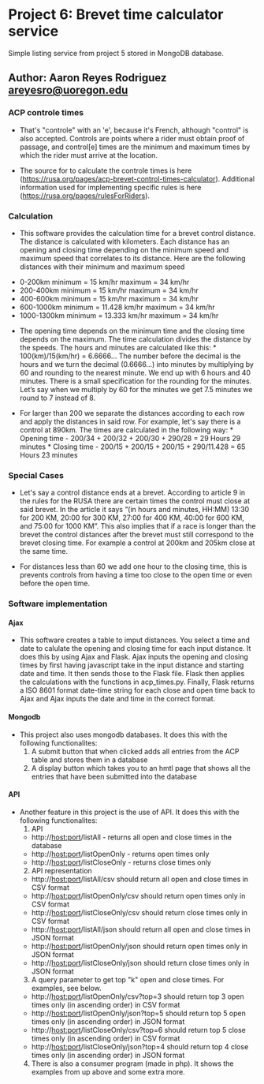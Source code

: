# Project 6: Brevet time calculator service

Simple listing service from project 5 stored in MongoDB database.

## Author: Aaron Reyes Rodriguez areyesro@uoregon.edu

### ACP controle times
* That's "controle" with an 'e', because it's French, although "control" is also accepted. Controls are points where a rider must obtain proof of passage, and control[e] times are the minimum and maximum times by which the rider must arrive at the location.

* The source for to calculate the controle times is here (https://rusa.org/pages/acp-brevet-control-times-calculator). Additional information used for implementing specific rules is here (https://rusa.org/pages/rulesForRiders).

### Calculation
* This software provides the calculation time for a brevet control distance. The distance is calculated with kilometers. Each distance has an opening and closing time depending on the minimum speed and maximum speed that correlates to its distance. Here are the following distances with their minimum and maximum speed

 - 0-200km minimum = 15 km/hr maximum = 34 km/hr
 - 200-400km minimum = 15 km/hr maximum = 34 km/hr
 - 400-600km minimum = 15 km/hr maximum = 34 km/hr
 - 600-1000km minimum = 11.428 km/hr maximum = 34 km/hr
 - 1000-1300km minimum = 13.333 km/hr maximum = 34 km/hr

* The opening time depends on the minimum time and the closing time depends on the maximum. The time calculation divides the distance by the speeds. The hours and minutes are calculated like this: * 100(km)/15(km/hr) = 6.6666… The number before the decimal is the hours and we turn the decimal (0.6666…) into minutes by multiplying by 60 and rounding to the nearest minute. We end up with 6 hours and 40 minutes. There is a small specification for the rounding for the minutes. Let’s say when we multiply by 60 for the minutes we get 7.5 minutes we round to 7 instead of 8.

* For larger than 200 we separate the distances according to each row and apply the distances in said row. For example, let's say there is a control at 890km. The times are calculated in the following way: * Opening time - 200/34 + 200/32 + 200/30 + 290/28 = 29 Hours 29 minutes * Closing time - 200/15 + 200/15 + 200/15 + 290/11.428 = 65 Hours 23 minutes

### Special Cases
* Let's say a control distance ends at a brevet. According to article 9 in the rules for the RUSA there are certain times the control must close at said brevet. In the article it says “(in hours and minutes, HH:MM) 13:30 for 200 KM, 20:00 for 300 KM, 27:00 for 400 KM, 40:00 for 600 KM, and 75:00 for 1000 KM”. This also implies that if a race is longer than the brevet the control distances after the brevet must still correspond to the brevet closing time. For example a control at 200km and 205km close at the same time.

* For distances less than 60 we add one hour to the closing time, this is prevents controls from having a time too close to the open time or even before the open time.

### Software implementation

#### Ajax
* This software creates a table to imput distances. You select a time and date to calulate the opening and closing time for each input distance. It does this by using Ajax and Flask. Ajax inputs the opening and closing times by first having javascript take in the input distance and starting date and time. It then sends those to the Flask file. Flask then applies the calculations with the functions in acp_times.py. Finally, Flask returns a ISO 8601 format date-time string for each close and open time back to Ajax and Ajax inputs the date and time in the correct format.

#### Mongodb
* This project also uses mongodb databases. It does this with the following functionalites:
  1. A submit button that when clicked adds all entries from the ACP table and stores them in a database
  2. A display button which takes you to an hmtl page that shows all the entries that have been submitted into the database

#### API
* Another feature in this project is the use of API. It does this with the following functionalites:
  1. API
   * http://<host:port>/listAll - returns all open and close times in the database
   * http://<host:port>/listOpenOnly - returns open times only
   * http://<host:port>/listCloseOnly - returns close times only 
  2. API representation
   * http://<host:port>/listAll/csv should return all open and close times in CSV format
   * http://<host:port>/listOpenOnly/csv should return open times only in CSV format
   * http://<host:port>/listCloseOnly/csv should return close times only in CSV format
   * http://<host:port>/listAll/json should return all open and close times in JSON format
   * http://<host:port>/listOpenOnly/json should return open times only in JSON format
   * http://<host:port>/listCloseOnly/json should return close times only in JSON format
  3. A query parameter to get top "k" open and close times. For examples, see below.
   * http://<host:port>/listOpenOnly/csv?top=3 should return top 3 open times only (in ascending order) in CSV format
   * http://<host:port>/listOpenOnly/json?top=5 should return top 5 open times only (in ascending order) in JSON format
   * http://<host:port>/listCloseOnly/csv?top=6 should return top 5 close times only (in ascending order) in CSV format
   * http://<host:port>/listCloseOnly/json?top=4 should return top 4 close times only (in ascending order) in JSON format
  4. There is also a consumer program (made in php). It shows the examples from up above and some extra more. 
    